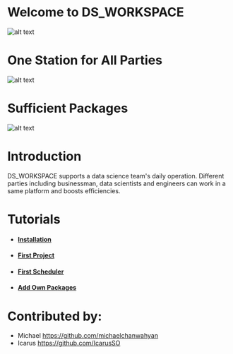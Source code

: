 # Welcome to DS_WORKSPACE

![alt text](https://user-images.githubusercontent.com/10301755/56483988-cf5e1b80-64ff-11e9-8fa7-f266af734deb.png)


# One Station for All Parties
![alt text](https://user-images.githubusercontent.com/10301755/56466823-7d5abe80-6449-11e9-84a6-d80ab8ef9692.png)

# Sufficient Packages
![alt text](https://user-images.githubusercontent.com/10301755/56467600-90728c00-6453-11e9-88a4-edb5f71a4815.png)

# Introduction

DS_WORKSPACE supports a data science team's daily operation. Different parties including businessman, data scientists and engineers can work in a same platform and boosts efficiencies.


# Tutorials
- #### [Installation](https://github.com/IcarusSO/ds_workspace/wiki/Installation)
- #### [First Project](https://github.com/IcarusSO/ds_workspace/wiki/First-Project)
- #### [First Scheduler](https://github.com/IcarusSO/ds_workspace/wiki/First-Scheduler)
- #### [Add Own Packages](https://github.com/IcarusSO/ds_workspace/wiki/Add-Own-Packages)


# Contributed by:

- Michael https://github.com/michaelchanwahyan
- Icarus https://github.com/IcarusSO
